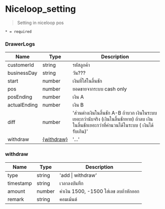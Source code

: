 # Niceloop\_setting
> Setting in niceloop pos

`* = required`

### DrawerLogs
| Name | Type | Description
| ----|----|----------- 
customerId | string | รหัสลูกค้า
businessDay | string | วัน???  
start | number |  เงินที่ใส่ในลิ้นชัก
pos | number |  ยอดขายจากระบบ  cash only
posEnding | number |  เงิน A
actualEnding | number |  เงิน B
diff | number |    'ส่วนต่างเงินในลิ้นชัก  A-B      ถ้าบวก เงินในระบบ เยอะกว่านับจริง  (เงินในลิ้นชักหาย)   ถ้าลบ   เงินในลิ้นชักเยอะกว่าที่คำนวนได้ในระบบ ( เงินได้รับเกิน)'
withdraw | [{withdraw}](setting.md#withdraw) |  '...'

### withdraw
| Name | Type | Description
| ----|----|----------- 
type | string |  'add \| withdraw'               
timestamp | string | เวลาลงบันทึก 
amount | number | ค่าเงิน 1500, -1500 ใส่เลข ลบถ้าหักออก
remark | string |  คอมเม้นต์